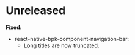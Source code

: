 # Unreleased

**Fixed:**
 - react-native-bpk-component-navigation-bar:
   - Long titles are now truncated.
